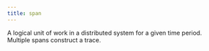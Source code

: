 ```yaml
---
title: span
---
```

A logical unit of work in a distributed system for a given time period. Multiple spans construct a trace.